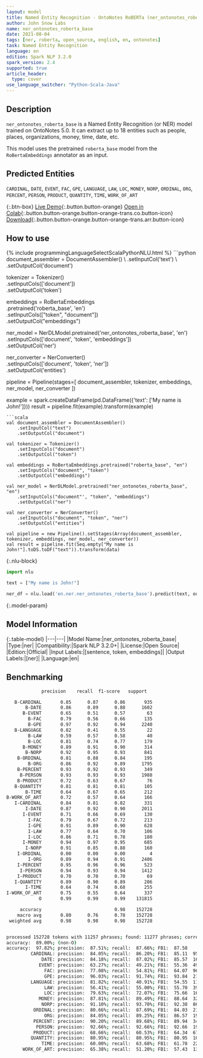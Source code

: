 ```yaml
---
layout: model
title: Named Entity Recognition - OntoNotes RoBERTa (ner_ontonotes_roberta_base)
author: John Snow Labs
name: ner_ontonotes_roberta_base
date: 2021-08-04
tags: [ner, roberta, open_source, english, en, ontonotes]
task: Named Entity Recognition
language: en
edition: Spark NLP 3.2.0
spark_version: 2.4
supported: true
article_header:
  type: cover
use_language_switcher: "Python-Scala-Java"
---
```


## Description

`ner_ontonotes_roberta_base` is a Named Entity Recognition (or NER) model trained on OntoNotes 5.0. It can extract up to 18 entities such as people, places, organizations, money, time, date, etc.

This model uses the pretrained `roberta_base` model from the `RoBertaEmbeddings` annotator as an input.

## Predicted Entities

`CARDINAL`, `DATE`, `EVENT`, `FAC`, `GPE`, `LANGUAGE`, `LAW`, `LOC`, `MONEY`, `NORP`, `ORDINAL`, `ORG`, `PERCENT`, `PERSON`, `PRODUCT`, `QUANTITY`, `TIME`, `WORK_OF_ART`

{:.btn-box}
[Live Demo](https://demo.johnsnowlabs.com/public/NER_EN_18){:.button.button-orange}
[Open in Colab](https://colab.research.google.com/github/JohnSnowLabs/spark-nlp-workshop/blob/master/tutorials/streamlit_notebooks/NER_EN.ipynb){:.button.button-orange.button-orange-trans.co.button-icon}
[Download](https://s3.amazonaws.com/auxdata.johnsnowlabs.com/public/models/ner_ontonotes_roberta_base_en_3.2.0_2.4_1628078208687.zip){:.button.button-orange.button-orange-trans.arr.button-icon}

## How to use



<div class="tabs-box" markdown="1">
{% include programmingLanguageSelectScalaPythonNLU.html %}
```python
document_assembler = DocumentAssembler() \
    .setInputCol('text') \
    .setOutputCol('document')

tokenizer = Tokenizer() \
    .setInputCols(['document']) \
    .setOutputCol('token')

embeddings = RoBertaEmbeddings\
      .pretrained('roberta_base', 'en')\
      .setInputCols(["token", "document"])\
      .setOutputCol("embeddings")

ner_model = NerDLModel.pretrained('ner_ontonotes_roberta_base', 'en') \
    .setInputCols(['document', 'token', 'embeddings']) \
    .setOutputCol('ner')

ner_converter = NerConverter() \
    .setInputCols(['document', 'token', 'ner']) \
    .setOutputCol('entities')

pipeline = Pipeline(stages=[
    document_assembler, 
    tokenizer,
    embeddings,
    ner_model,
    ner_converter
])

example = spark.createDataFrame(pd.DataFrame({'text': ['My name is John!']}))
result = pipeline.fit(example).transform(example)
```
```scala
val document_assembler = DocumentAssembler() 
    .setInputCol("text") 
    .setOutputCol("document")

val tokenizer = Tokenizer() 
    .setInputCols("document") 
    .setOutputCol("token")

val embeddings = RoBertaEmbeddings.pretrained("roberta_base", "en")
    .setInputCols("document", "token") 
    .setOutputCol("embeddings")

val ner_model = NerDLModel.pretrained("ner_ontonotes_roberta_base", "en") 
    .setInputCols("document"', "token", "embeddings") 
    .setOutputCol("ner")

val ner_converter = NerConverter() 
    .setInputCols("document", "token", "ner") 
    .setOutputCol("entities")

val pipeline = new Pipeline().setStages(Array(document_assembler, tokenizer, embeddings, ner_model, ner_converter))
val result = pipeline.fit(Seq.empty["My name is John!"].toDS.toDF("text")).transform(data)
```

{:.nlu-block}
```python
import nlu

text = ["My name is John!"]

ner_df = nlu.load('en.ner.ner_ontonotes_roberta_base').predict(text, output_level='token')
```
</div>

{:.model-param}
## Model Information

{:.table-model}
|---|---|
|Model Name:|ner_ontonotes_roberta_base|
|Type:|ner|
|Compatibility:|Spark NLP 3.2.0+|
|License:|Open Source|
|Edition:|Official|
|Input Labels:|[sentence, token, embeddings]|
|Output Labels:|[ner]|
|Language:|en|

## Benchmarking

```bash
             precision    recall  f1-score   support

   B-CARDINAL       0.85      0.87      0.86       935
       B-DATE       0.86      0.89      0.88      1602
      B-EVENT       0.65      0.51      0.57        63
        B-FAC       0.79      0.56      0.66       135
        B-GPE       0.97      0.92      0.94      2240
   B-LANGUAGE       0.82      0.41      0.55        22
        B-LAW       0.59      0.57      0.58        40
        B-LOC       0.81      0.74      0.77       179
      B-MONEY       0.89      0.91      0.90       314
       B-NORP       0.92      0.95      0.93       841
    B-ORDINAL       0.81      0.88      0.84       195
        B-ORG       0.86      0.92      0.89      1795
    B-PERCENT       0.93      0.92      0.93       349
     B-PERSON       0.93      0.93      0.93      1988
    B-PRODUCT       0.72      0.63      0.67        76
   B-QUANTITY       0.81      0.81      0.81       105
       B-TIME       0.64      0.67      0.65       212
B-WORK_OF_ART       0.72      0.57      0.64       166
   I-CARDINAL       0.84      0.81      0.82       331
       I-DATE       0.87      0.92      0.90      2011
      I-EVENT       0.71      0.66      0.69       130
        I-FAC       0.79      0.67      0.72       213
        I-GPE       0.91      0.89      0.90       628
        I-LAW       0.77      0.64      0.70       106
        I-LOC       0.86      0.71      0.78       180
      I-MONEY       0.94      0.97      0.95       685
       I-NORP       0.91      0.85      0.88       160
    I-ORDINAL       0.00      0.00      0.00         4
        I-ORG       0.89      0.94      0.91      2406
    I-PERCENT       0.95      0.96      0.96       523
     I-PERSON       0.94      0.93      0.94      1412
    I-PRODUCT       0.70      0.70      0.70        69
   I-QUANTITY       0.89      0.90      0.89       206
       I-TIME       0.64      0.74      0.68       255
I-WORK_OF_ART       0.75      0.55      0.64       337
            O       0.99      0.99      0.99    131815

     accuracy                           0.98    152728
    macro avg       0.80      0.76      0.78    152728
 weighted avg       0.98      0.98      0.98    152728


processed 152728 tokens with 11257 phrases; found: 11277 phrases; correct: 9868.
accuracy:  89.00%; (non-O)
accuracy:  97.82%; precision:  87.51%; recall:  87.66%; FB1:  87.58
         CARDINAL: precision:  84.05%; recall:  86.20%; FB1:  85.11  959
             DATE: precision:  84.18%; recall:  87.02%; FB1:  85.57  1656
            EVENT: precision:  63.27%; recall:  49.21%; FB1:  55.36  49
              FAC: precision:  77.08%; recall:  54.81%; FB1:  64.07  96
              GPE: precision:  96.03%; recall:  91.74%; FB1:  93.84  2140
         LANGUAGE: precision:  81.82%; recall:  40.91%; FB1:  54.55  11
              LAW: precision:  56.41%; recall:  55.00%; FB1:  55.70  39
              LOC: precision:  79.63%; recall:  72.07%; FB1:  75.66  162
            MONEY: precision:  87.81%; recall:  89.49%; FB1:  88.64  320
             NORP: precision:  91.10%; recall:  93.70%; FB1:  92.38  865
          ORDINAL: precision:  80.66%; recall:  87.69%; FB1:  84.03  212
              ORG: precision:  84.05%; recall:  89.25%; FB1:  86.57  1906
          PERCENT: precision:  90.20%; recall:  89.68%; FB1:  89.94  347
           PERSON: precision:  92.66%; recall:  92.66%; FB1:  92.66  1988
          PRODUCT: precision:  68.66%; recall:  60.53%; FB1:  64.34  67
         QUANTITY: precision:  80.95%; recall:  80.95%; FB1:  80.95  105
             TIME: precision:  60.00%; recall:  63.68%; FB1:  61.78  225
      WORK_OF_ART: precision:  65.38%; recall:  51.20%; FB1:  57.43  130
```
